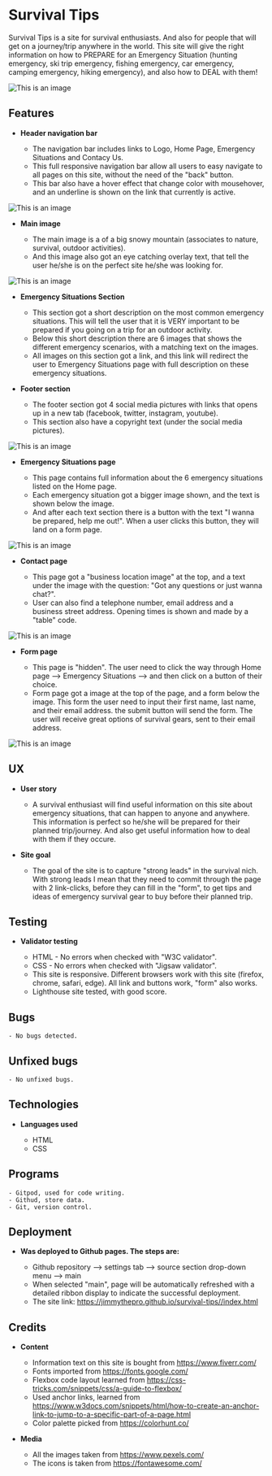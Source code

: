 # **Survival Tips**
Survival Tips is a site for survival enthusiasts. And also for people that will get on a journey/trip anywhere in the world. 
This site will give the right information on how to PREPARE for an Emergency Situation (hunting emergency, ski trip emergency, fishing emergency, 
car emergency, camping emergency, hiking emergency), and also how to DEAL with them!

![This is an image](../assets/images/survival-tips-screen.jpg)

## Features

* **Header navigation bar**

    - The navigation bar includes links to Logo, Home Page, Emergency Situations and Contacy Us.
    - This full responsive navigation bar allow all users to easy navigate to all pages on this site, without the need of the "back" button.
    - This bar also have a hover effect that change color with mousehover, and an underline is shown on the link that currently is active.

![This is an image](../assets/images/navigation-bar.jpg)

* **Main image**

    - The main image is a of a big snowy mountain (associates to nature, survival, outdoor activities).
    - And this image also got an eye catching overlay text, that tell the user he/she is on the perfect site he/she was looking for.

![This is an image](../assets/images/main-image.jpg)

* **Emergency Situations Section**

    - This section got a short description on the most common emergency situations. This will tell the user that it is VERY important to be prepared if you going on a trip for an outdoor activity.
    - Below this short description there are 6 images that shows the different emergency scenarios, with a matching text on the images.
    - All images on this section got a link, and this link will redirect the user to Emergency Situations page with full description on these emergency situations.

* **Footer section**

    - The footer section got 4 social media pictures with links that opens up in a new tab (facebook, twitter, instagram, youtube).
    - This section also have a copyright text (under the social media pictures).

![This is an image](../assets/images/footer-image.jpg)

* **Emergency Situations page**

    - This page contains full information about the 6 emergency situations listed on the Home page.
    - Each emergency situation got a bigger image shown, and the text is shown below the image.
    - And after each text section there is a button with the text "I wanna be prepared, help me out!". When a user clicks this button, they will land on a form page.

![This is an image](../assets/images/emergency-page-screen.jpg)

* **Contact page**

    - This page got a "business location image" at the top, and a text under the image with the question: "Got any questions or just wanna chat?".
    - User can also find a telephone number, email address and a business street address. Opening times is shown and made by a "table" code.

![This is an image](../assets/images/contact-page-info.jpg)

* **Form page**

    - This page is "hidden". The user need to click the way through Home page --> Emergency Situations --> and then click on a button of their choice.
    - Form page got a image at the top of the page, and a form below the image. This form the user need to input their first name, last name, and their email address. the submit button will send the form. The user will receive great options of survival gears, sent to their email address.

![This is an image](../assets/images/form-page.jpg)

## UX

* **User story**

    - A survival enthusiast will find useful information on this site about emergency situations, that can happen to anyone and anywhere. This information is perfect so he/she will be prepared for their planned trip/journey. And also get useful information how to deal with them if they occure.

* **Site goal**

    - The goal of the site is to capture "strong leads" in the survival nich. With strong leads I mean that they need to commit through the page with 2 link-clicks, before they can fill in the "form", to get tips and ideas of emergency survival gear to buy before their planned trip.

## Testing

* **Validator testing**

    - HTML - No errors when checked with "W3C validator".
    - CSS - No errors when checked with "Jigsaw validator".
    - This site is responsive. Different browsers work with this site (firefox, chrome, safari, edge). All link and buttons work, "form" also works.
    - Lighthouse site tested, with good score.

## Bugs

    - No bugs detected.

## Unfixed bugs

    - No unfixed bugs.

## Technologies

* **Languages used**

    - HTML
    - CSS

## Programs

    - Gitpod, used for code writing.
    - Githud, store data.
    - Git, version control.

## Deployment

* **Was deployed to Github pages. The steps are:**

    - Github repository --> settings tab --> source section drop-down menu --> main
    - When selected "main", page will be automatically refreshed with a detailed ribbon display to indicate the successful deployment.
    - The site link: https://jimmythepro.github.io/survival-tips//index.html

## Credits

* **Content**

    - Information text on this site is bought from https://www.fiverr.com/
    - Fonts imported from https://fonts.google.com/
    - Flexbox code layout learned from https://css-tricks.com/snippets/css/a-guide-to-flexbox/
    - Used anchor links, learned from https://www.w3docs.com/snippets/html/how-to-create-an-anchor-link-to-jump-to-a-specific-part-of-a-page.html
    - Color palette picked from https://colorhunt.co/

* **Media**

    - All the images taken from https://www.pexels.com/
    - The icons is taken from https://fontawesome.com/



